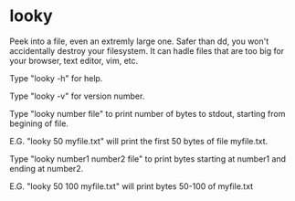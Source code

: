 # looky
Peek into a file, even an extremly large one. Safer than dd, you won't accidentally destroy your filesystem. It can hadle files that are too big for your browser, text editor, vim, etc.

Type "looky -h" for help.

Type "looky -v" for version number.

Type "looky number file" to print number of bytes to stdout, starting from begining of file.

E.G. "looky 50 myfile.txt" will print the first 50 bytes of file myfile.txt.

Type "looky number1 number2 file" to print bytes starting at number1 and ending at number2.

E.G. "looky 50 100 myfile.txt" will print bytes 50-100 of myfile.txt
